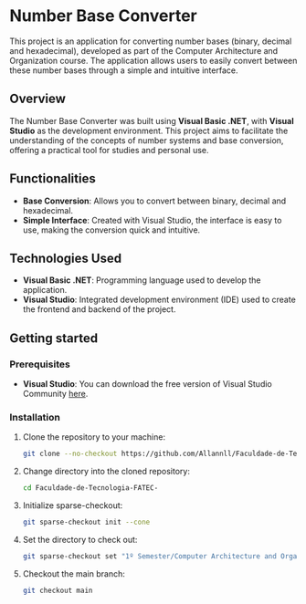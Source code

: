 # Number Base Converter

This project is an application for converting number bases (binary, decimal and hexadecimal), developed as part of the Computer Architecture and Organization course. The application allows users to easily convert between these number bases through a simple and intuitive interface.

## Overview

The Number Base Converter was built using **Visual Basic .NET**, with **Visual Studio** as the development environment. This project aims to facilitate the understanding of the concepts of number systems and base conversion, offering a practical tool for studies and personal use.

## Functionalities

- **Base Conversion**: Allows you to convert between binary, decimal and hexadecimal.
- **Simple Interface**: Created with Visual Studio, the interface is easy to use, making the conversion quick and intuitive.

## Technologies Used

- **Visual Basic .NET**: Programming language used to develop the application.
- **Visual Studio**: Integrated development environment (IDE) used to create the frontend and backend of the project.

## Getting started

### Prerequisites

- **Visual Studio**: You can download the free version of Visual Studio Community [here](https://visualstudio.microsoft.com/).

### Installation


1. Clone the repository to your machine:
    ```bash
    git clone --no-checkout https://github.com/Allannll/Faculdade-de-Tecnologia-FATEC-.git
    ```
2. Change directory into the cloned repository:
    ```bash
    cd Faculdade-de-Tecnologia-FATEC-
    ```
3. Initialize sparse-checkout:
    ```bash
    git sparse-checkout init --cone
    ```
4. Set the directory to check out:
    ```bash
    git sparse-checkout set "1º Semester/Computer Architecture and Organization"
    ```
5. Checkout the main branch:
    ```bash
    git checkout main
    ```
